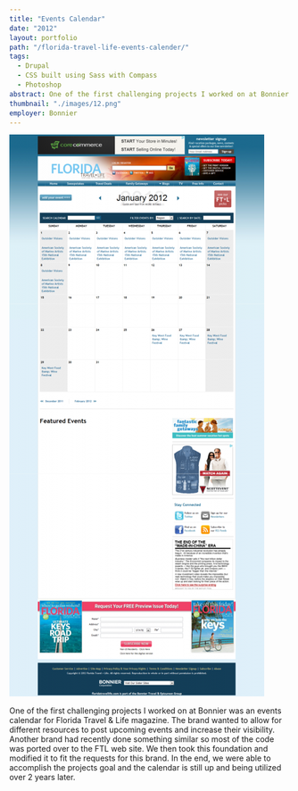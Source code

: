 ```yaml
---
title: "Events Calendar"
date: "2012"
layout: portfolio
path: "/florida-travel-life-events-calender/"
tags:
  - Drupal
  - CSS built using Sass with Compass
  - Photoshop
abstract: One of the first challenging projects I worked on at Bonnier was an events calendar for Florida Travel & Life magazine.
thumbnail: "./images/12.png"
employer: Bonnier
---
```

![](./images/12.png)

One of the first challenging projects I worked on at Bonnier was an events calendar for Florida Travel & Life magazine. The brand wanted to allow for different resources to post upcoming events and increase their visibility. Another brand had recently done something similar so most of the code was ported over to the FTL web site. We then took this foundation and modified it to fit the requests for this brand. In the end, we were able to accomplish the projects goal and the calendar is still up and being utilized over 2 years later.